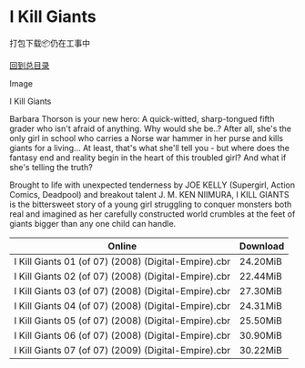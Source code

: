 # I Kill Giants

打包下载📦仍在工事中

[回到总目录](/Catalogs.md)

Image

I Kill Giants

Barbara Thorson is your new hero: A quick-witted, sharp-tongued fifth grader who isn't afraid of anything. Why would she be..? After all, she's the only girl in school who carries a Norse war hammer in her purse and kills giants for a living... At least, that's what she'll tell you - but where does the fantasy end and reality begin in the heart of this troubled girl? And what if she's telling the truth?



Brought to life with unexpected tenderness by JOE KELLY (Supergirl, Action Comics, Deadpool) and breakout talent J. M. KEN NIIMURA, I KILL GIANTS is the bittersweet story of a young girl struggling to conquer monsters both real and imagined as her carefully constructed world crumbles at the feet of giants bigger than any one child can handle.





Online | Download
--- | ---
I Kill Giants 01 (of 07) (2008) (Digital-Empire).cbr | 24.20MiB
I Kill Giants 02 (of 07) (2008) (Digital-Empire).cbr | 22.44MiB
I Kill Giants 03 (of 07) (2008) (Digital-Empire).cbr | 27.30MiB
I Kill Giants 04 (of 07) (2008) (Digital-Empire).cbr | 24.31MiB
I Kill Giants 05 (of 07) (2008) (Digital-Empire).cbr | 25.50MiB
I Kill Giants 06 (of 07) (2008) (Digital-Empire).cbr | 30.90MiB
I Kill Giants 07 (of 07) (2009) (Digital-Empire).cbr | 30.22MiB